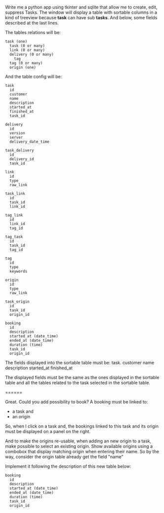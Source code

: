 Write me a python app using tkinter and sqlite that allow me to create, edit, suppress Tasks.
The window will display a table with sortable columns in a kind of treeview because **task** can have sub **tasks**.
And below, some fields described at the last lines.

The tables relations will be:

```
task (one)
  task (0 or many)
  link (0 or many)
  delivery (0 or many)
    tag
  tag (0 or many)
  origin (one)
```
 
And the table config will be:
```
task
  id
  customer
  name
  description 
  started_at
  finished_at
  task_id
```

```
delivery
  id
  version
  server
  delivery_date_time
```

```
task_delivery
  id
  delivery_id
  task_id
```

```
link
  id
  type
  raw_link
```

```
task_link
  id
  task_id
  link_id
```

```
tag_link
  id
  link_id
  tag_id
```

```
tag_task
  id
  task_id
  tag_id
```

```
tag
  id
  type
  keywords
```

```
origin
  id
  type
  raw_link
```

```
task_origin
  id
  task_id
  origin_id
```

```
booking
  id
  description
  started_at (date_time)
  ended_at (date_time)
  duration (time)
  task_id
  origin_id
``` 


The fields displayed into the sortable table must be:
task.
  customer
  name
  description 
  started_at
  finished_at

The displayed fields must be the same as the ones displayed in the sortable table and all the tables related to the task selected in the sortable table.

======

Great. Could you add possibility to book?
A booking must be linked to:
- a task and
- an origin

So, when I click on a task and, the bookings linked to this task and its origin must be displayed on a panel on the right.

And to make the origins re-usable, when adding an new origin to a task, make possible to select an existing origin. Show available origins using a combobox that display matching origin when entering their name. So by the way, consider the origin table already get the field "name"

Implement it following the description of this new table below:
```
booking
  id
  description
  started_at (date_time)
  ended_at (date_time)
  duration (time)
  task_id
  origin_id
```

